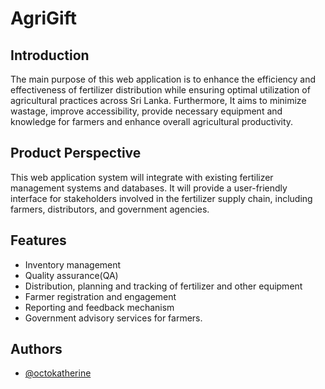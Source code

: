 # AgriGift

## Introduction

The main purpose of this web application is to enhance the efficiency and effectiveness of fertilizer
distribution while ensuring optimal utilization of agricultural practices across Sri Lanka.
Furthermore, It aims to minimize wastage, improve accessibility, provide necessary equipment
and knowledge for farmers and enhance overall agricultural productivity.

## Product Perspective

This web application system will integrate with existing fertilizer management systems and
databases. It will provide a user-friendly interface for stakeholders involved in the fertilizer supply
chain, including farmers, distributors, and government agencies.







## Features

- Inventory management
- Quality assurance(QA)
- Distribution, planning and tracking of fertilizer and other equipment 
- Farmer registration and engagement
- Reporting and feedback mechanism
- Government advisory services for farmers.



## Authors

- [@octokatherine](https://www.github.com/octokatherine)
